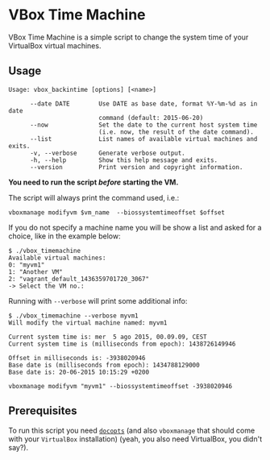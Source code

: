 # VBox Time Machine

VBox Time Machine is a simple script to change the system time of your
VirtualBox virtual machines.

## Usage
```
Usage: vbox_backintime [options] [<name>]

      --date DATE        Use DATE as base date, format %Y-%m-%d as in date 
                         command (default: 2015-06-20)
      --now              Set the date to the current host system time
                         (i.e. now, the result of the date command).
      --list             List names of available virtual machines and exits.
      -v, --verbose      Generate verbose output.
      -h, --help         Show this help message and exits.
      --version          Print version and copyright information.
```

**You need to run the script _before_ starting the VM.**

The script will always print the command used, i.e.:
```
vboxmanage modifyvm $vm_name  --biossystemtimeoffset $offset
```

If you do not specify a machine name you will be show a list and asked for a
choice, like in the example below:
```
$ ./vbox_timemachine
Available virtual machines:
0: "myvm1"
1: "Another VM"
2: "vagrant_default_1436359701720_3067"
-> Select the VM no.:

```

Running with `--verbose` will print some additional info:
```
$ ./vbox_timemachine --verbose myvm1
Will modify the virtual machine named: myvm1

Current system time is: mer  5 ago 2015, 00.09.09, CEST
Current system time is (milliseconds from epoch): 1438726149946

Offset in milliseconds is: -3938020946
Base date is (milliseconds from epoch): 1434788129000
Base date is: 20-06-2015 10:15:29 +0200

vboxmanage modifyvm "myvm1" --biossystemtimeoffset -3938020946
```

## Prerequisites

To run this script you need [`docopts`](https://github.com/docopt/docopts) 
(and also `vboxmanage` that should come with your `VirtualBox` installation)
(yeah, you also need VirtualBox, you didn't say?).